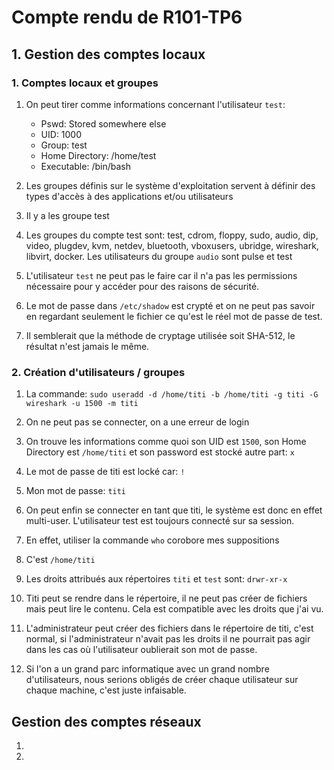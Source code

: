 # Compte rendu de R101-TP6

## 1. Gestion des comptes locaux

### 1. Comptes locaux et groupes

  1. On peut tirer comme informations concernant l'utilisateur `test`:

      - Pswd: Stored somewhere else
      - UID: 1000
      - Group: test
      - Home Directory: /home/test
      - Executable: /bin/bash

  1. Les groupes définis sur le système d'exploitation servent à définir des types d'accès à des applications et/ou utilisateurs
  1. Il y a les groupe test

  1. Les groupes du compte test sont: test, cdrom, floppy, sudo, audio, dip, video, plugdev, kvm, netdev, bluetooth, vboxusers, ubridge, wireshark, libvirt, docker.
    Les utilisateurs du groupe `audio` sont pulse et test

  1. L'utilisateur `test` ne peut pas le faire car il n'a pas les permissions nécessaire pour y accéder pour des raisons de sécurité.
  1. Le mot de passe dans `/etc/shadow` est crypté et on ne peut pas savoir en regardant seulement le fichier ce qu'est le réel mot de passe de test.
  1. Il semblerait que la méthode de cryptage utilisée soit SHA-512, le résultat n'est jamais le même.

### 2. Création d'utilisateurs / groupes

  1. La commande: `sudo useradd -d /home/titi -b /home/titi -g titi -G wireshark -u 1500 -m titi`

  1. On ne peut pas se connecter, on a une erreur de login
  1. On trouve les informations comme quoi son UID est `1500`, son Home Directory est `/home/titi` et son password est stocké autre part: `x`

  1. Le mot de passe de titi est locké car: `!`
  1. Mon mot de passe: `titi`
  1. On peut enfin se connecter en tant que titi, le système est donc en effet multi-user.
    L'utilisateur test est toujours connecté sur sa session.

  1. En effet, utiliser la commande `who` corobore mes suppositions
  1. C'est `/home/titi`
  1. Les droits attribués aux répertoires `titi` et `test` sont: `drwr-xr-x`
  1. Titi peut se rendre dans le répertoire, il ne peut pas créer de fichiers mais peut lire le contenu. Cela est compatible avec les droits que j'ai vu.
  1. L'administrateur peut créer des fichiers dans le répertoire de titi, c'est normal, si l'administrateur n'avait pas les droits il ne pourrait pas agir dans les cas où l'utilisateur oublierait son mot de passe.
  1. Si l'on a un grand parc informatique avec un grand nombre d'utilisateurs, nous serions obligés de créer chaque utilisateur sur chaque machine, c'est juste infaisable.

## Gestion des comptes réseaux

  1.
  1.
